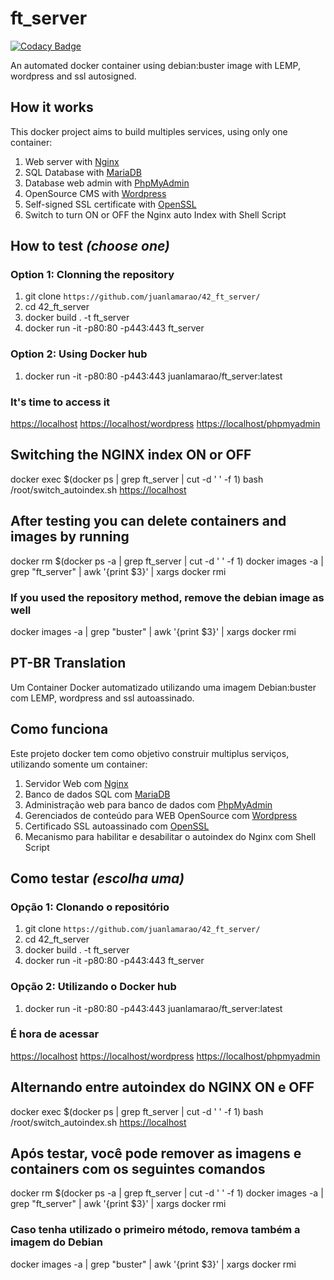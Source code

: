 # ft_server

[![Codacy Badge](https://api.codacy.com/project/badge/Grade/7131d491cb014536819ca63cc18cf11a)](https://app.codacy.com/manual/juanlamarao/42_ft_server?utm_source=github.com&utm_medium=referral&utm_content=juanlamarao/42_ft_server&utm_campaign=Badge_Grade_Dashboard)

An automated docker container using debian:buster image with LEMP, wordpress and ssl autosigned.

## How it works
This docker project aims to build multiples services, using only one container:
1. Web server with [Nginx](https://www.nginx.com/)
2. SQL Database with [MariaDB](https://www.mariadb.org/)
3. Database web admin with [PhpMyAdmin](https://www.phpmyadmin.net/)
4. OpenSource CMS with [Wordpress](https://www.wordpress.com/)
5. Self-signed SSL certificate with [OpenSSL](https://www.openssl.org/)
6. Switch to turn ON or OFF the Nginx auto Index with Shell Script

## How to test _(choose one)_

### Option 1: Clonning the repository
1. git clone `https://github.com/juanlamarao/42_ft_server/`
2. cd 42_ft_server
3. docker build . -t ft_server
4. docker run -it -p80:80 -p443:443 ft_server
  
### Option 2: Using Docker hub
1. docker run -it -p80:80 -p443:443 juanlamarao/ft_server:latest
  
### It's time to access it
<https://localhost>
<https://localhost/wordpress>
<https://localhost/phpmyadmin>

## Switching the NGINX index ON or OFF
docker exec $(docker ps | grep ft_server | cut -d ' ' -f 1) bash /root/switch_autoindex.sh 
<https://localhost>

## After testing you can delete containers and images by running
docker rm $(docker ps -a | grep ft_server | cut -d ' ' -f 1)
docker images -a | grep "ft_server" | awk '{print $3}' | xargs docker rmi

### If you used the repository method, remove the debian image as well
docker images -a | grep "buster" | awk '{print $3}' | xargs docker rmi

## PT-BR Translation
Um Container Docker automatizado utilizando uma imagem Debian:buster com LEMP, wordpress and ssl autoassinado.

## Como funciona
Este projeto docker tem como objetivo construir multiplus serviços, utilizando somente um container:
1. Servidor Web com [Nginx](https://www.nginx.com/)
2. Banco de dados SQL com [MariaDB](https://www.mariadb.org/)
3. Administração web para banco de dados com [PhpMyAdmin](https://www.phpmyadmin.net/)
4. Gerenciados de conteúdo para WEB OpenSource com [Wordpress](https://www.wordpress.com/)
5. Certificado SSL autoassinado com [OpenSSL](https://www.openssl.org/)
6. Mecanismo para habilitar e desabilitar o autoindex do Nginx com Shell Script

## Como testar _(escolha uma)_

### Opção 1: Clonando o repositório
1. git clone `https://github.com/juanlamarao/42_ft_server/`
2. cd 42_ft_server
3. docker build . -t ft_server
4. docker run -it -p80:80 -p443:443 ft_server
  
### Opção 2: Utilizando o Docker hub
1. docker run -it -p80:80 -p443:443 juanlamarao/ft_server:latest
  
### É hora de acessar
<https://localhost>
<https://localhost/wordpress>
<https://localhost/phpmyadmin>

## Alternando entre autoindex do NGINX ON e OFF
docker exec $(docker ps | grep ft_server | cut -d ' ' -f 1) bash /root/switch_autoindex.sh 
<https://localhost>

## Após testar, você pode remover as imagens e containers com os seguintes comandos
docker rm $(docker ps -a | grep ft_server | cut -d ' ' -f 1)
docker images -a | grep "ft_server" | awk '{print $3}' | xargs docker rmi

### Caso tenha utilizado o primeiro método, remova também a imagem do Debian
docker images -a | grep "buster" | awk '{print $3}' | xargs docker rmi
